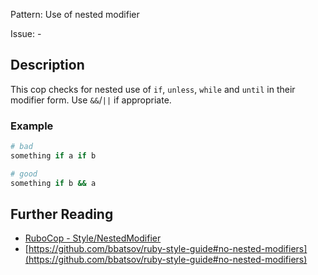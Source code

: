 Pattern: Use of nested modifier

Issue: -

## Description

This cop checks for nested use of `if`, `unless`, `while` and `until` in their modifier form. Use `&&`/`||` if appropriate.

### Example

```ruby
# bad
something if a if b

# good
something if b && a
```

## Further Reading

* [RuboCop - Style/NestedModifier](https://rubocop.readthedocs.io/en/latest/cops_style/#stylenestedmodifier)
* [https://github.com/bbatsov/ruby-style-guide#no-nested-modifiers](https://github.com/bbatsov/ruby-style-guide#no-nested-modifiers)
